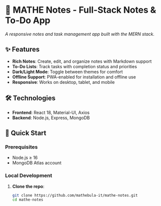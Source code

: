 # 📝 MATHE Notes - Full-Stack Notes & To-Do App

*A responsive notes and task management app built with the MERN stack.*

## ✨ Features
- **Rich Notes**: Create, edit, and organize notes with Markdown support
- **To-Do Lists**: Track tasks with completion status and priorities
- **Dark/Light Mode**: Toggle between themes for comfort
- **Offline Support**: PWA-enabled for installation and offline use
- **Responsive**: Works on desktop, tablet, and mobile

## 🛠️ Technologies
- **Frontend**: React 18, Material-UI, Axios
- **Backend**: Node.js, Express, MongoDB

## 🚀 Quick Start
### Prerequisites
- Node.js ≥ 16
- MongoDB Atlas account

### Local Development
1. **Clone the repo**:
   ```bash
   git clone https://github.com/mathebula-it/mathe-notes.git
   cd mathe-notes
